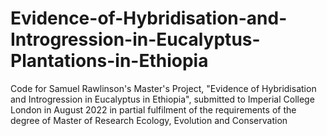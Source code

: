 # Evidence-of-Hybridisation-and-Introgression-in-Eucalyptus-Plantations-in-Ethiopia
Code for Samuel Rawlinson's Master's Project, "Evidence of Hybridisation and Introgression in Eucalyptus in Ethiopia", submitted to Imperial College London in August 2022 in partial fulfilment of the requirements of the degree of Master of Research Ecology, Evolution and Conservation
